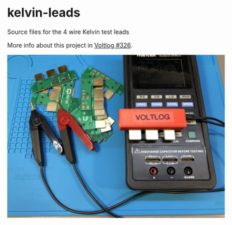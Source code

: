 # kelvin-leads
Source files for the 4 wire Kelvin test leads

More info about this project in [Voltlog #326](https://youtu.be/MpJgCks37lE).

![Image of the finished test leads](final-build.jpg)

